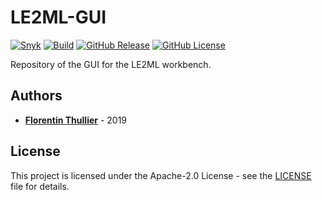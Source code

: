 # LE2ML-GUI

[![Snyk](https://github.com/FlorentinTh/LE2ML-GUI/actions/workflows/check-deps-security.yml/badge.svg)](https://github.com/FlorentinTh/LE2ML-GUI/actions/workflows/check-deps-security.yml) [![Build](https://github.com/FlorentinTh/LE2ML-GUI/actions/workflows/build.yml/badge.svg)](https://github.com/FlorentinTh/LE2ML-GUI/actions/workflows/build.yml) [![GitHub Release](https://img.shields.io/github/release/FlorentinTh/LE2ML-GUI)](https://github.com/FlorentinTh/LE2ML-GUI/releases) [![GitHub License](https://img.shields.io/github/license/FlorentinTh/LE2ML-GUI)](https://github.com/FlorentinTh/LE2ML-GUI/blob/master/LICENSE)

Repository of the GUI for the LE2ML workbench.

## Authors

- [**Florentin Thullier**](https://github.com/FlorentinTh) - 2019

## License

This project is licensed under the Apache-2.0 License - see the [LICENSE](LICENSE) file for details.
